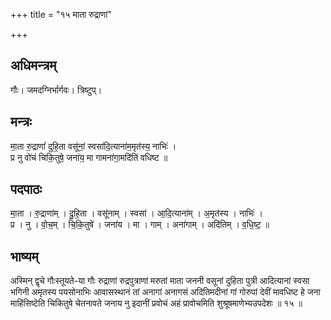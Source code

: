 +++
title = "१५ माता रुद्राणां"

+++
## अधिमन्त्रम्
गौः। जमदग्निर्भार्गवः। त्रिष्टुप्।

## मन्त्रः
मा॒ता रु॒द्राणां॑ दुहि॒ता वसू॑नां॒ स्वसा॑दि॒त्याना॑म॒मृत॑स्य॒ नाभिः॑ ।  
प्र नु वो॑चं चिकि॒तुषे॒ जना॑य॒ मा गामना॑गा॒मदि॑तिं वधिष्ट ॥

## पदपाठः
मा॒ता । रु॒द्राणा॑म् । दु॒हि॒ता । वसू॑नाम् । स्वसा॑ । आ॒दि॒त्याना॑म् । अ॒मृत॑स्य । नाभिः॑ ।  
प्र । नु । वो॒च॒म् । चि॒कि॒तुषे॑ । जना॑य । मा । गाम् । अना॑गाम् । अदि॑तिम् । व॒धि॒ष्ट॒ ॥

## भाष्यम्
अस्मिन् द्वृचे गौःस्तूयते-या गौः रुद्राणां रुद्रपुत्राणां मरुतां माता जननी वसूनां दुहिता पुत्री आदित्यानां स्वसा भगिनी अमृतस्य पयसोनाभिः आवासस्थानं तां अनागां अनागसं अदितिमदीनां गां गोरुपां देवीं मावधिष्ट हे जना माहिंसिष्टेति चिकितुषे चेतनावते जनाय नु इदानीं प्रवोचं अहं प्रावोचमिति शुश्रूषमाणेभ्यउपदेशः ॥ १५ ॥